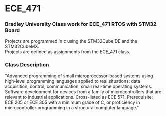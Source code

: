 # ECE_471
### Bradley University Class work for ECE_471 RTOS with STM32 Board

Projects are programmed in c using the STM32CubeIDE and the STM32CubeMX.  
Projects are defined as assignments from the ECE_471 class.

### Class Description
"Advanced programming of small microprocessor-based systems using high-level programming languages applied to real situations: data acquisition, control, communication, small real-time operating systems. Software development for devices from a family of microcontrollers that are relevant to industrial applications. Cross-listed as ECE 571. Prerequisite: ECE 205 or ECE 305 with a minimum grade of C, or proficiency in microcontroller programming in a structural computer language."

